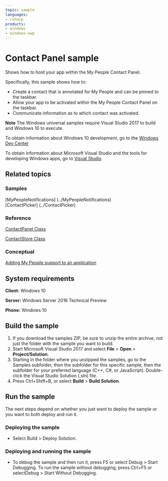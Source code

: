 ```yaml
---
topic: sample
languages:
- csharp
products:
- windows
- windows-uwp
---
```


<!---
  category: ContactsAndCalendar
  samplefwlink: http://go.microsoft.com/fwlink/?LinkID=866040
-->

# Contact Panel sample

Shows how to host your app within the My People Contact Panel.

Specifically, this sample shows how to:

- Create a contact that is annotated for My People and can be pinned to the taskbar.
- Allow your app to be activated within the My People Contact Panel on the taskbar.
- Communicate information as to which contact was activated.

**Note** The Windows universal samples require Visual Studio 2017 to build and Windows 10 to execute.

To obtain information about Windows 10 development, go to the [Windows Dev Center](http://go.microsoft.com/fwlink/?LinkID=532421)

To obtain information about Microsoft Visual Studio and the tools for developing Windows apps, go to [Visual Studio](http://go.microsoft.com/fwlink/?LinkID=532422)

## Related topics

### Samples

[MyPeopleNotifications] (../MyPeopleNotifications)  
[ContactPicker] (../ContactPicker)  

### Reference

[ContactPanel Class](https://docs.microsoft.com/en-us/uwp/api/windows.applicationmodel.contacts.contactpanel)

[ContactStore Class](https://docs.microsoft.com/en-us/uwp/api/windows.applicationmodel.contacts.contactstore)

### Conceptual

[Adding My People support to an application](https://docs.microsoft.com/en-us/windows/uwp/contacts-and-calendar/my-people-support)

## System requirements

**Client:** Windows 10 

**Server:** Windows Server 2016 Technical Preview

**Phone:** Windows 10 

## Build the sample

1. If you download the samples ZIP, be sure to unzip the entire archive, not just the folder with the sample you want to build. 
2. Start Microsoft Visual Studio 2017 and select **File** \> **Open** \> **Project/Solution**.
3. Starting in the folder where you unzipped the samples, go to the Samples subfolder, then the subfolder for this specific sample, then the subfolder for your preferred language (C++, C#, or JavaScript). Double-click the Visual Studio Solution (.sln) file.
4. Press Ctrl+Shift+B, or select **Build** \> **Build Solution**.

## Run the sample

The next steps depend on whether you just want to deploy the sample or you want to both deploy and run it.

### Deploying the sample

- Select Build > Deploy Solution. 

### Deploying and running the sample

- To debug the sample and then run it, press F5 or select Debug >  Start Debugging. To run the sample without debugging, press Ctrl+F5 or selectDebug > Start Without Debugging. 
